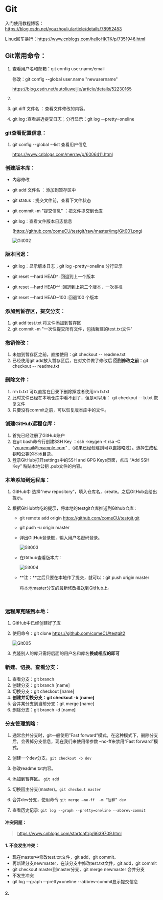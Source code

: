 # Git

入门使用教程博客：https://blog.csdn.net/youzhouliu/article/details/78952453

Linux回车换行：https://www.cnblogs.com/helloHKTK/p/7351946.html



## Git常用命令：

1. 查看用户名和邮箱：git config user.name/email

   修改：git config --global user.name "newusername"

   https://blog.csdn.net/autoliuweijie/article/details/52230165

2. ​



1. git diff 文件名 ：查看文件修改的内容。
2. git log :查看最近提交日志；分行显示：git log --pretty=oneline




### git查看配置信息：

1. git config --global --list 查看用户信息

   https://www.cnblogs.com/merray/p/6006411.html


### 创建版本库：

- 内容修改


- git add 文件名 ：添加到暂存区中

- git status：提交文件前，查看下文件状态

- git commit -m "提交信息" ：把文件提交到仓库

- git log：查看文件版本日志信息

  (https://github.com/comeCU/testgit/raw/master/img/Git001.png)


  ![Git002](D:\MySoftTools\Git\Git使用方法\testgit\img\Git002.png)

### 版本回退：

- git log：显示版本日志；git log -pretty=oneline 分行显示


- git reset --hard HEAD^ :回退到上一个版本
- git reset --hard HEAD^^ :回退到上第二个版本，一次类推
- git reset --hard HEAD~100 :回退100 个版本




### 添加到暂存区，提交分支：

1. git add test.txt 将文件添加到暂存区
2. git commit -m "一次性提交所有文件，包括新建的test.txt文件"



### 撤销修改：

1. 未加到暂存区之前，直接使用：git checkout -- readme.txt
2. 已经使用git add放入暂存区后，在对文件做了修改后 **回到修改之前**：git checkout -- readme.txt



### 删除文件：

1. rm b.txt 可以直接在目录下删除掉或者使用rm b.txt
2. 此时文件已经在本地仓库中看不到了，但是可以用： git checkout -- b.txt 恢复文件
3. 只要没有commit之前，可以恢复版本库中的文件。




### 创建GitHub远程仓库：

1. 首先已经注册了GitHub账户
2. 在git bash命令行创建SSH Key ：ssh -keygen -t rsa -C "youremail@example.com" ,（如果已经创建则可以直接略过）。选择生成私钥和公钥的本地目录。
3. 登录GitHub打开settings中的SSH and GPG Keys页面，点击 “Add SSH Key” 粘贴本地公钥 .pub文件的内容。

### 本地添加到远程库：

1. GitHub中 选择“new repository”，填入仓库名，create。之后GitHub会给出提示。

2. 根据GitHub给吃的提示，将本地的testgit仓库推送到Github仓库：

   - git remote add origin https://github.com/comeCU/testgit.git

   - git push -u origin master

   - 弹出GitHub登录框，输入用户名密码登录。

     ![Git003](D:\MySoftTools\Git\Git使用方法\testgit\img\Git003.png)

   - 在Github查看版本库：

     ![Git004](D:\MySoftTools\Git\Git使用方法\testgit\img\Git004.png)

   - **注：**之后只要在本地作了提交，就可以：git push origin master

     将本地master分支的最新修改推送到GitHub上。

   ​

### 远程库克隆到本地：

1. GitHub中已经创建好了库

2. 使用命令：git clone https://github.com/comeCU/testgit2

   ![Git005](D:\MySoftTools\Git\Git使用方法\testgit\img\Git005.png)

3. 克隆别人的库只需将后面的用户名和库名**换成相应的即可**



### 新建、切换、查看分支：

1. 查看分支：git branch
2. 创建分支：git branch [name]
3. 切换分支：git checkout [name]
4. **创建并切换分支：git checkout -b [name]**
5. 合并某分支到当前分支：git merge [name]
6. 删除分支：git branch -d [name]



### 分支管理策略：

1. 通常合并分支时，git一般使用”Fast forward”模式，在这种模式下，删除分支后，会丢掉分支信息，现在我们来使用带参数 –no-ff来禁用”Fast forward”模式。
2. 创建一个dev分支。`git checkout -b dev`
3. 修改readme.txt内容。
4. 添加到暂存区。 `git add`


1. 切换回主分支(master)。`git checkout master`
2. 合并dev分支，使用命令 `git merge –no-ff  -m “注释” dev`
3. 查看历史记录: `git log --graph --pretty=oneline --abbrev-commit`




#### 冲突问题：

> https://www.cnblogs.com/startcaft/p/6639709.html

#### 1. 不会发生冲突：

- 现在master中修改test.txt文件，git add，git commit。
- 再新建分支newmaster，在该分支中修改test.txt文件，git add，git commit
- git checkout master到master分支，git merge newmaster 合并分支
- 不发生冲突
- git log --graph --pretty=oneline --abbrev-commit显示提交信息

#### 2. 
